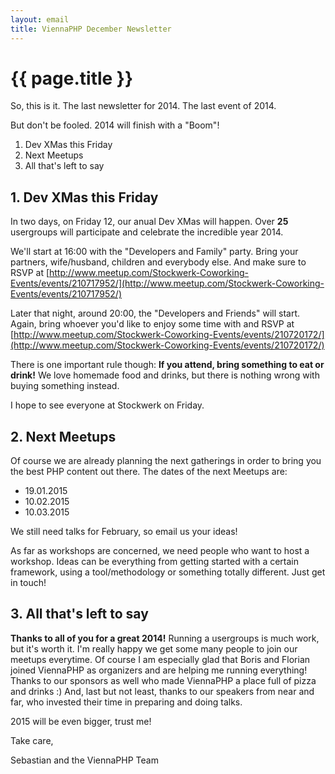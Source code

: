 ```yaml
---
layout: email
title: ViennaPHP December Newsletter
---
```

# {{ page.title }}

So, this is it. The last newsletter for 2014. The last event of 2014.

But don't be fooled. 2014 will finish with a "Boom"!

1. Dev XMas this Friday
2. Next Meetups
3. All that's left to say

## 1. Dev XMas this Friday

In two days, on Friday 12, our anual Dev XMas will happen. Over **25** usergroups will participate and celebrate the incredible year 2014.

We'll start at 16:00 with the "Developers and Family" party. Bring your partners, wife/husband, children and everybody else. And make sure to RSVP at [http://www.meetup.com/Stockwerk-Coworking-Events/events/210717952/](http://www.meetup.com/Stockwerk-Coworking-Events/events/210717952/)

Later that night, around 20:00, the "Developers and Friends" will start. Again, bring whoever you'd like to enjoy some time with and RSVP at [http://www.meetup.com/Stockwerk-Coworking-Events/events/210720172/](http://www.meetup.com/Stockwerk-Coworking-Events/events/210720172/)

There is one important rule though: **If you attend, bring something to eat or drink!** We love homemade food and drinks, but there is nothing wrong with buying something instead. 

I hope to see everyone at Stockwerk on Friday.

## 2. Next Meetups

Of course we are already planning the next gatherings in order to bring you the best PHP content out there. The dates of the next Meetups are:

* 19.01.2015
* 10.02.2015
* 10.03.2015

We still need talks for February, so email us your ideas!

As far as workshops are concerned, we need people who want to host a workshop. Ideas can be everything from getting started with a certain framework, using a tool/methodology or something totally different. Just get in touch!

## 3. All that's left to say

**Thanks to all of you for a great 2014!** Running a usergroups is much work, but it's worth it. I'm really happy we get some many people to join our meetups everytime. Of course I am especially glad that Boris and Florian joined ViennaPHP as organizers and are helping me running everything! Thanks to our sponsors as well who made ViennaPHP a place full of pizza and drinks :) And, last but not least, thanks to our speakers from near and far, who invested their time in preparing and doing talks.

2015 will be even bigger, trust me!

Take care,

Sebastian and the ViennaPHP Team
